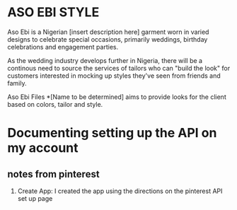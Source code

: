 # ASO EBI STYLE
Aso Ebi is a Nigerian [insert description here] garment worn in varied designs to celebrate special occasions, primarily weddings, birthday celebrations and engagement parties. 

As the wedding industry develops further in Nigeria, there will be a continous need to source the services of tailors who can "build the look" for customers interested in mocking up styles they've seen from friends and family.

Aso Ebi Files *[Name to be determined] aims to provide looks for the client based on colors, tailor and style.  

# Documenting setting up the API on my account
## notes from pinterest
<ol>
  <li> Create App: I created the app using the directions on the pinterest API set up page</li>
